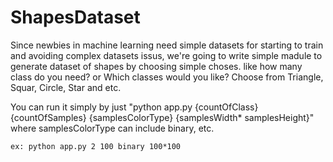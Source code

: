 # ShapesDataset

Since newbies in machine learning need simple datasets for starting to train and avoiding complex datasets issus, we're going to write simple madule to generate dataset of shapes by choosing simple choses. like how many class do you need? or Which classes would you like? Choose from Triangle, Squar, Circle, Star and etc.


You can run it simply by just "python app.py {countOfClass} {countOfSamples} {samplesColorType} {samplesWidth* samplesHeight}" where samplesColorType can include binary, etc.
```
ex: python app.py 2 100 binary 100*100 
```